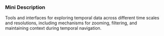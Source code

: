 ### Mini Description

Tools and interfaces for exploring temporal data across different time scales and resolutions, including mechanisms for zooming, filtering, and maintaining context during temporal navigation.
